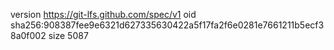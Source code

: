 version https://git-lfs.github.com/spec/v1
oid sha256:908387fee9e6321d627335630422a5f17fa2f6e0281e7661211b5ecf38a0f002
size 5087
